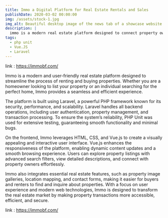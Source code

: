 ```yaml
---
title: Immo a Digital Platform for Real Estate Rentals and Sales
publishDate: 2020-03-02 00:00:00
img: /assets/stock-1.jpg
img_alt: Beautiful desktop image of the news tab of a showcase website.
description: |
  immo is a modern real estate platform designed to connect property owners with potential buyers and renters. It allows homeowners to list their properties for rent or sale while providing individuals with a seamless experience to find and purchase their dream homes. With an intuitive interface, advanced search filters, and secure transaction options, Immo simplifies the real estate process and enhances accessibility for everyone.
tags:
  - php unit
  - Vue.JS
  - Laravel
---
```


link : https://immobf.com/


Immo is a modern and user-friendly real estate platform designed to streamline the process of renting and buying properties. Whether you are a homeowner looking to list your property or an individual searching for the perfect home, Immo provides a seamless and efficient experience.

The platform is built using Laravel, a powerful PHP framework known for its security, performance, and scalability. Laravel handles all backend operations, including user authentication, property management, and transaction processing. To ensure the system’s reliability, PHP Unit was used for extensive testing, guaranteeing smooth functionality and minimal bugs.

On the frontend, Immo leverages HTML, CSS, and Vue.js to create a visually appealing and interactive user interface. Vue.js enhances the responsiveness of the platform, enabling dynamic content updates and a smooth browsing experience. Users can explore property listings with advanced search filters, view detailed descriptions, and connect with property owners effortlessly.

Immo also integrates essential real estate features, such as property image galleries, location mapping, and contact forms, making it easier for buyers and renters to find and inquire about properties. With a focus on user experience and modern web technologies, Immo is designed to transform the real estate market by making property transactions more accessible, efficient, and secure.

link : https://immobf.com/

